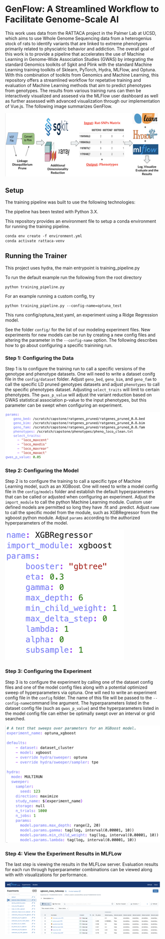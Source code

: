 # GenFlow: A Streamlined Workflow to Facilitate Genome-Scale AI
This work uses data from the RATTACA project in the Palmer Lab at UCSD, which aims to use Whole Genome Sequencing data from a heterogenius stock of rats to identify variants that are linked to extreme phenotypes primarily related to physciatric behavior and addiction. The overall goal of this work is to provide a pipeline that accelerates the use of Machine Learning in Genome-Wide Association Studies (GWAS) by integrating the standard Genomics toolkits of Sgkit and Plink with the standard Machine Learning training toolkits of Sklearn, PyTorch, Hydra, MLFlow, and Optuna.  With this combination of toolkits from Genomics and Machine Learning, this repository offers a streamlined workflow for repetative training and evaluation of Machine Learning methods that aim to predict phenotypes from genotypes.  The results from various training runs can then be interactively visualized and assesed via the MLFlow user dashboard as well as further assessed with advanced visualization through our implementation of Vue.js.  The following image summarizes GenFlow.

![Alt text](screenshots/streamlined_workflow.png)

## Setup

The training pipeline was built to use the following technologies:

The pipeline has been tested with Python 3.X.

This repository provides an environment file to setup a conda environment for running the training pipeline.

```
conda env create -f environment.yml
conda activate rattaca-venv
```

## Running the Trainer

This project uses hydra, the main entrypoint is training_pipeline.py

To run the default example run the following from the root directory

```
python training_pipeline.py
```

For an example running a custom config, try 

```
python training_pipeline.py --config-name=optuna_test
```
This runs config/optuna_test.yaml, an experiment using a Ridge Regression model.

See the folder `config/` for the list of our modeling experiment files. New experiments for new models can be run by creating a new config files and altering the parameter in the `--config-name` option.  The following describes how to go about configuring a specific trainining run.

### Step 1: Configuring the Data

Step 1 is to configure the training run to call a specific versions of the genotype and phenotype datasets. One will need to write a dataset conifg file in the `config/dataset` folder.  Adjust `geno_bed`, `geno_bim`, and `geno_fam` to call the specific LD pruned genotypes datasets and adjust `phenotypes` to call the specific phenotypes dataset.  Adjusting `select_traits` will limit to certain phenotypes. The `gwas_p_value` will adjust the variant reduction based on GWAS statistical association p-value to the input phenotypes, but this parameter can be swept when configuring an experiment.

![Alt text](screenshots/data_configure.png)

### Step 2: Configuring the Model

Step 2 is to configure the training to call a specific type of Machine Learning model, such as an XGBoost. One will need to write a model config file in the `config/models` folder and establish the default hyperparameters that can be called or adjusted when configuring an experiment.  Adjust the `import_module` to call the python Machine Learning module.  Custom user defined models are permitted so long they have .fit and .predict.  Adjust `name` to call the specific model from the module, such as XGBRegressor from the xgboost python module.  Adjsut `params` according to the authorized hyperparameters of the model.

![Alt text](screenshots/model_configure.png)

### Step 3: Configuring the Experiment

Step 3 is to configure the experiment by calling one of the dataset config files and one of the model config files along with a potential optimized sweep of hyperparameters via optuna.  One will ned to write an experiment config file in the `config` folder.  The name of this file will be passed to the `--config-name`command line argument.  The hyperparameters listed in the dataset config file (such as `gwas_p_value`) and the hyperparameters listed in the model config file can either be optimally swept over an interval or grid searched.

![Alt text](screenshots/experiment_configure.png)

### Step 4: View the Experiment Results in MLFLow

The last step is viewing the results in the MLFLow server.  Evaluation results for each run through hyperparameter combinations can be viewed along with with visualizations for performance.

![Alt text](screenshots/mlflow_view.png)









